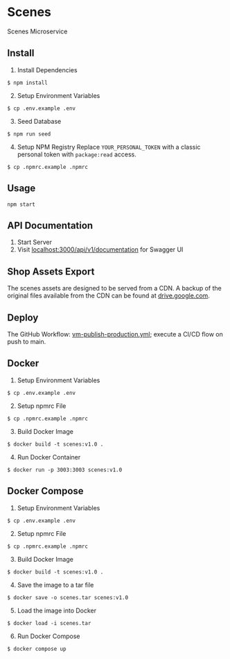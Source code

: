 # Scenes
Scenes Microservice

## Install
1. Install Dependencies
```
$ npm install
```

2. Setup Environment Variables
```
$ cp .env.example .env
```

3. Seed Database
```
$ npm run seed
```

4. Setup NPM Registry
Replace `YOUR_PERSONAL_TOKEN` with a classic personal token with `package:read` access.
```
$ cp .npmrc.example .npmrc
```

## Usage
```
npm start
```

## API Documentation
1. Start Server
2. Visit [localhost:3000/api/v1/documentation](http://localhost:3000/api/v1/documentation) for Swagger UI

## Shop Assets Export
The scenes assets are designed to be served from a CDN. A backup of the original files available from the CDN can be found at [drive.google.com](https://drive.google.com/file/d/1db55vUwWH-ttMBSQsRFyxbBcSgatbLg1/view?usp=sharing). 

## Deploy


The GitHub Workflow: [vm-publish-production.yml](/.github/workflows/vm-publish-production.yml); execute a CI/CD flow on push to main.

## Docker
1. Setup Environment Variables
```
$ cp .env.example .env
```

2. Setup npmrc File
```
$ cp .npmrc.example .npmrc
```

3. Build Docker Image
```
$ docker build -t scenes:v1.0 .
```

4. Run Docker Container
```
$ docker run -p 3003:3003 scenes:v1.0
```

## Docker Compose
1. Setup Environment Variables
```
$ cp .env.example .env
```

2. Setup npmrc File
```
$ cp .npmrc.example .npmrc
```

3. Build Docker Image
```
$ docker build -t scenes:v1.0 .
```

4. Save the image to a tar file
```
$ docker save -o scenes.tar scenes:v1.0
```

5. Load the image into Docker
```
$ docker load -i scenes.tar
```

6. Run Docker Compose
```
$ docker compose up
```
